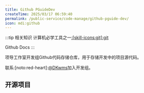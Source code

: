 ```yaml
---
title: Github PGuideDev
createTime: 2025/03/17 06:59:40
permalink: /public-service/code-manage/github-pguide-dev/
icon: mdi:github
---
```

:::tip 相关知识
计算机必学工具之一[:[skill-icons:git]:git](/csdiy/tools-must/git/)

Github Docs
:::


<RepoCard repo="PGuideDev/.github"></RepoCard>
项导工作室开发组Github代码存储仓库，用于存储开发中的项目源代码。

联系:[noto:red-heart]:[@DKwms](/friends/persons/)加入开发组。

## 开源项目

<CardGrid>
<RepoCard repo="PGuideDev/when2eat"></RepoCard>
<RepoCard repo="PGuideDev/async-my-docker"></RepoCard>
<RepoCard repo="PGuideDev/all-in-hands"></RepoCard>
<RepoCard repo="PGuideDev/round-the-world"></RepoCard>
<RepoCard repo="PGuideDev/k8s-mod-automq"></RepoCard>
</CardGrid>